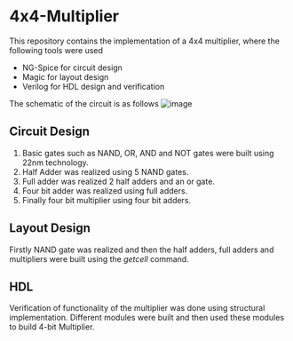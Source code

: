 # 4x4-Multiplier
This repository contains the implementation of a 4x4 multiplier, where the following tools were used
* NG-Spice for circuit design
* Magic for layout design
* Verilog for HDL design and verification

The schematic of the circuit is as follows
![image](https://github.com/JeyKeyWrma/4x4-Multiplier/assets/99319804/c1dbc0a8-2a8d-4761-866b-60e39d80c493)

## Circuit Design

1. Basic gates such as NAND, OR, AND and NOT gates were built using 22nm technology.
2. Half Adder was realized using 5 NAND gates.
3. Full adder was realized 2 half adders and an or gate.
4. Four bit adder was realized using full adders.
5. Finally four bit multiplier using four bit adders.

## Layout Design
Firstly NAND gate was realized and then the half adders, full adders and multipliers were built using the *getcell* command.

## HDL
Verification of functionality of the multiplier was done using structural implementation. Different modules were built and then used these modules to build 4-bit Multiplier.
